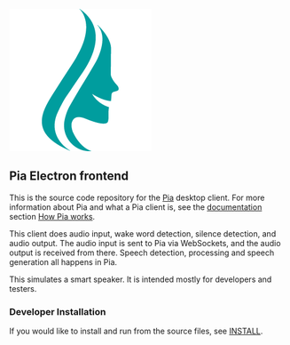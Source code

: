 ![screenshot](assets/logo.png)

## Pia Electron frontend

This is the source code repository for the [Pia](https://pia.im) desktop client.
For more information about Pia and what a Pia client is, see the [documentation](https://docs.pia.im) section [How Pia works](https://docs.pia.im/develop/how-pia-works).

This client does audio input, wake word detection, silence detection, and audio output. The audio input is sent to Pia via WebSockets, and the audio output is received from there. Speech detection, processing and speech generation all happens in Pia.

This simulates a smart speaker. It is intended mostly for developers and testers.

### Developer Installation

If you would like to install and run from the source files, see [INSTALL](INSTALL.md).
